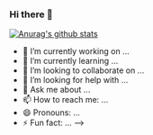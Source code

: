 ### Hi there 👋
[![Anurag's github stats](https://github-readme-stats.vercel.app/api?username=AviDevs)](https://github.com/AviDevs/github-readme-stats)

- 🔭 I’m currently working on ...
- 🌱 I’m currently learning ...
- 👯 I’m looking to collaborate on ...
- 🤔 I’m looking for help with ...
- 💬 Ask me about ...
- 📫 How to reach me: ...
- 😄 Pronouns: ...
- ⚡ Fun fact: ...
-->
